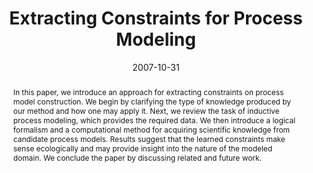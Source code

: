 ---
title: 'Extracting Constraints for Process Modeling'

# Authors
# If you created a profile for a user (e.g. the default `admin` user), write the username (folder name) here
# and it will be replaced with their full name and linked to their profile.
authors:
  - admin
  - Stuart R. Borrett
  - Ljupčo Todorovski

# Author notes (optional)
# author_notes:
#   - 'Equal contribution'
#   - 'Equal contribution'

date: '2007-10-31'
doi: '10.1145/1298406.1298423'

# Schedule page publish date (NOT publication's date).
publishDate: '2017-01-01T00:00:00Z'

# Publication type.
# Legend: 0 = Uncategorized; 1 = Conference paper; 2 = Journal article;
# 3 = Preprint / Working Paper; 4 = Report; 5 = Book; 6 = Book section;
# 7 = Thesis; 8 = Patent
publication_types: ['1']

# Publication name and optional abbreviated publication name.
publication: In *Proceedings of the Fourth International Conference on Knowledge Capture*
publication_short: In *K-CAP 2007*

abstract: "In this paper, we introduce an approach for extracting constraints on process model construction. We begin by clarifying the type of knowledge produced by our method and how one may apply it. Next, we review the task of inductive process modeling, which provides the required data. We then introduce a logical formalism and a computational method for acquiring scientific knowledge from candidate process models. Results suggest that the learned constraints make sense ecologically and may provide insight into the nature of the modeled domain. We conclude the paper by discussing related and future work."

# Summary. An optional shortened abstract.
summary: "We introduce an approach for extracting constraints on process model construction. Results suggest that the learned constraints make sense ecologically and may provide insight into the nature of the modeled domain."

tags: [knowledge representation, machine learning, constraints, ecology]

# Display this page in the Featured widget?
featured: false

# Custom links (uncomment lines below)
# links:
# - name: Custom Link
#   url: http://example.org

url_pdf: ''
url_code: ''
url_dataset: ''
url_poster: ''
url_project: ''
url_slides: ''
url_source: ''
url_video: ''

# Featured image
# To use, add an image named `featured.jpg/png` to your page's folder.
# image:
#   caption: 'Image credit: [**Unsplash**](https://unsplash.com/photos/pLCdAaMFLTE)'
#   focal_point: ''
#   preview_only: false

# Associated Projects (optional).
#   Associate this publication with one or more of your projects.
#   Simply enter your project's folder or file name without extension.
#   E.g. `internal-project` references `content/project/internal-project/index.md`.
#   Otherwise, set `projects: []`.
projects:
  - inductive-process-modeling

# Slides (optional).
#   Associate this publication with Markdown slides.
#   Simply enter your slide deck's filename without extension.
#   E.g. `slides: "example"` references `content/slides/example/index.md`.
#   Otherwise, set `slides: ""`.
slides: ''
---
